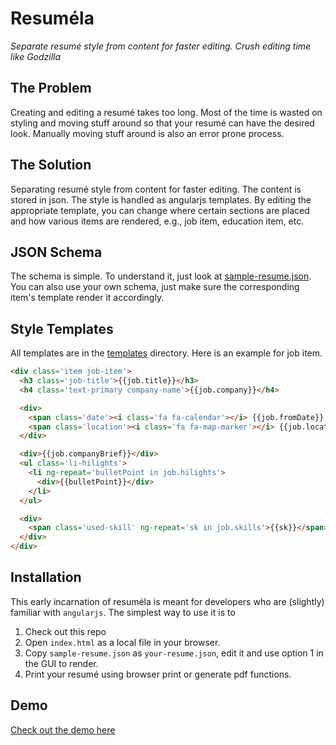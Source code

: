 Resuméla
========

*Separate resumé style from content for faster editing. Crush editing time like Godzilla*

The Problem
-----------
Creating and editing a resumé takes too long. Most of the time  is wasted on styling and moving stuff around so that your resumé can have the desired look. Manually moving stuff around is also an error prone process.

The Solution
------------
Separating resumé style from content for faster editing. The content is stored in json. The style is handled as angularjs templates. By editing the appropriate template, you can change where certain sections are placed and how various items are rendered, e.g., job item, education item, etc.

JSON Schema
-----------
The schema is simple. To understand it, just look at [sample-resume.json](sample-resume.json). You can also use your own schema, just make sure the corresponding item's template render it accordingly.

Style Templates
---------------
All templates are in the [templates](templates) directory. Here is an example for job item.

```html
<div class='item job-item'>
  <h3 class='job-title'>{{job.title}}</h3>
  <h4 class='text-primary company-name'>{{job.company}}</h4>

  <div>
    <span class='date'><i class='fa fa-calendar'></i> {{job.fromDate}} - {{job.toDate}}</span>
    <span class='location'><i class='fa fa-map-marker'></i> {{job.location}}</span>
  </div>

  <div>{{job.companyBrief}}</div>
  <ul class='li-hilights'>
    <li ng-repeat='bulletPoint in job.hilights'>
      <div>{{bulletPoint}}</div>
    </li>
  </ul>

  <div>
    <span class='used-skill' ng-repeat='sk in job.skills'>{{sk}}</span>
  </div>
</div>
```

Installation
------------
This early incarnation of resuméla is meant for developers who are (slightly) familiar with `angularjs`. The simplest way to use it is to

1. Check out this repo
2. Open `index.html` as a local file in your browser.
3. Copy `sample-resume.json` as `your-resume.json`, edit it and use option 1 in the GUI to render.
4. Print your resumé using browser print or generate pdf functions.

Demo
----
[Check out the demo here](http://taivo.github.io/resumela/)
